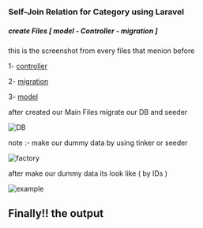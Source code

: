 <h3> Self-Join Relation for Category using Laravel </h3>
<h5>create Files [ model - Controller - migration ]</h5>
<p> this is the screenshot from every files that menion before</p>

1- [controller](https://user-images.githubusercontent.com/62992225/155034850-fa2f2949-fd4e-4f33-a4a0-957efbb68e0a.png)

2- [migration](https://user-images.githubusercontent.com/62992225/155034854-e968df07-b047-41b1-84c1-ddcaa46afb45.png)

3- [model](https://user-images.githubusercontent.com/62992225/155034855-9231df9c-97ec-4137-b3a1-47c2c16b18b6.png)

after created our Main Files migrate our DB and seeder

![DB](https://user-images.githubusercontent.com/62992225/155035385-65edcc8f-a412-4a1d-8e57-df6355770ec2.png)

note :- make our dummy data by using tinker or seeder

![factory](https://user-images.githubusercontent.com/62992225/155035388-90db4296-14ba-4df0-ab09-a29431159245.png)

after make our dummy data its look like ( by IDs )


![example](https://user-images.githubusercontent.com/62992225/155035554-fdf44d94-b98f-47aa-b925-36c83e4c10a7.png)


<h2>Finally!! the <link href="#output.json">output</link> </h2> 

